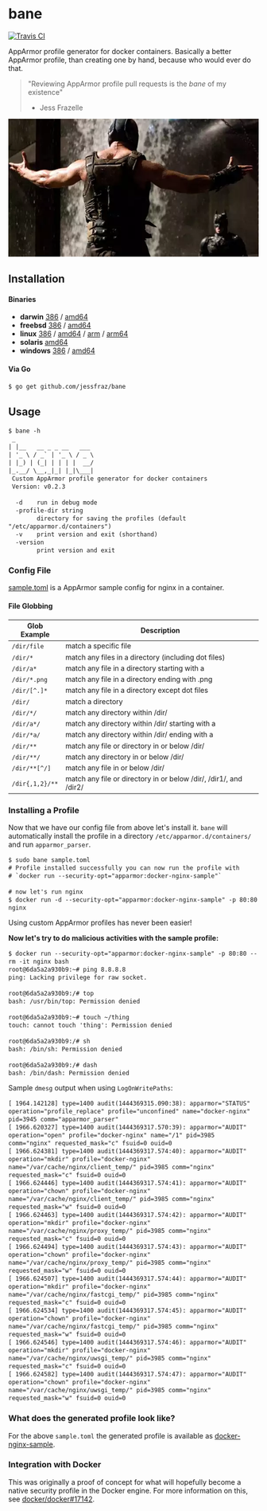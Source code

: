 # bane

[![Travis CI](https://travis-ci.org/jessfraz/bane.svg?branch=master)](https://travis-ci.org/jessfraz/bane)

AppArmor profile generator for docker containers. Basically a better AppArmor
profile, than creating one by hand, because who would ever do that.

> "Reviewing AppArmor profile pull requests is the _bane_ of my existence"
>  - Jess Frazelle

![bane](bane.jpg)


## Installation

#### Binaries

- **darwin** [386](https://github.com/jessfraz/bane/releases/download/v0.2.3/bane-darwin-386) / [amd64](https://github.com/jessfraz/bane/releases/download/v0.2.3/bane-darwin-amd64)
- **freebsd** [386](https://github.com/jessfraz/bane/releases/download/v0.2.3/bane-freebsd-386) / [amd64](https://github.com/jessfraz/bane/releases/download/v0.2.3/bane-freebsd-amd64)
- **linux** [386](https://github.com/jessfraz/bane/releases/download/v0.2.3/bane-linux-386) / [amd64](https://github.com/jessfraz/bane/releases/download/v0.2.3/bane-linux-amd64) / [arm](https://github.com/jessfraz/bane/releases/download/v0.2.3/bane-linux-arm) / [arm64](https://github.com/jessfraz/bane/releases/download/v0.2.3/bane-linux-arm64)
- **solaris** [amd64](https://github.com/jessfraz/bane/releases/download/v0.2.3/bane-solaris-amd64)
- **windows** [386](https://github.com/jessfraz/bane/releases/download/v0.2.3/bane-windows-386) / [amd64](https://github.com/jessfraz/bane/releases/download/v0.2.3/bane-windows-amd64)

#### Via Go

```bash
$ go get github.com/jessfraz/bane
```

## Usage

```console
$ bane -h
 _
| |__   __ _ _ __   ___
| '_ \ / _` | '_ \ / _ \
| |_) | (_| | | | |  __/
|_.__/ \__,_|_| |_|\___|
 Custom AppArmor profile generator for docker containers
 Version: v0.2.3

  -d    run in debug mode
  -profile-dir string
        directory for saving the profiles (default "/etc/apparmor.d/containers")
  -v    print version and exit (shorthand)
  -version
        print version and exit
```

### Config File

[sample.toml](sample.toml) is a AppArmor sample config for nginx in a container.

#### File Globbing

| Glob Example  | Description |
| ------------- | ------------- |
| `/dir/file` |   match a specific file |
| `/dir/*`        | match any files in a directory (including dot files) |
| `/dir/a*`      | match any file in a directory starting with a |
| `/dir/*.png`    | match any file in a directory ending with .png |
| `/dir/[^.]*`   | match any file in a directory except dot files |
| `/dir/`        | match a directory |
| `/dir/*/`       | match any directory within /dir/ |
| `/dir/a*/`     | match any directory within /dir/ starting with a |
| `/dir/*a/`     | match any directory within /dir/ ending with a |
| `/dir/**`       | match any file or directory in or below /dir/ |
| `/dir/**/`     | match any directory in or below /dir/ |
| `/dir/**[^/]`   | match any file in or below /dir/ |
| `/dir{,1,2}/**` | match any file or directory in or below /dir/, /dir1/, and /dir2/ |

### Installing a Profile

Now that we have our config file from above let's install it. `bane` will
automatically install the profile in a directory
`/etc/apparmor.d/containers/` and run `apparmor_parser`.

```console
$ sudo bane sample.toml
# Profile installed successfully you can now run the profile with
# `docker run --security-opt="apparmor:docker-nginx-sample"`

# now let's run nginx
$ docker run -d --security-opt="apparmor:docker-nginx-sample" -p 80:80 nginx
```

Using custom AppArmor profiles has never been easier!

**Now let's try to do malicious activities with the sample profile:**

```console
$ docker run --security-opt="apparmor:docker-nginx-sample" -p 80:80 --rm -it nginx bash
root@6da5a2a930b9:~# ping 8.8.8.8
ping: Lacking privilege for raw socket.

root@6da5a2a930b9:/# top
bash: /usr/bin/top: Permission denied

root@6da5a2a930b9:~# touch ~/thing
touch: cannot touch 'thing': Permission denied

root@6da5a2a930b9:/# sh
bash: /bin/sh: Permission denied

root@6da5a2a930b9:/# dash
bash: /bin/dash: Permission denied
```


Sample `dmesg` output when using `LogOnWritePaths`:

```
[ 1964.142128] type=1400 audit(1444369315.090:38): apparmor="STATUS" operation="profile_replace" profile="unconfined" name="docker-nginx" pid=3945 comm="apparmor_parser"
[ 1966.620327] type=1400 audit(1444369317.570:39): apparmor="AUDIT" operation="open" profile="docker-nginx" name="/1" pid=3985 comm="nginx" requested_mask="c" fsuid=0 ouid=0
[ 1966.624381] type=1400 audit(1444369317.574:40): apparmor="AUDIT" operation="mkdir" profile="docker-nginx" name="/var/cache/nginx/client_temp/" pid=3985 comm="nginx" requested_mask="c" fsuid=0 ouid=0
[ 1966.624446] type=1400 audit(1444369317.574:41): apparmor="AUDIT" operation="chown" profile="docker-nginx" name="/var/cache/nginx/client_temp/" pid=3985 comm="nginx" requested_mask="w" fsuid=0 ouid=0
[ 1966.624463] type=1400 audit(1444369317.574:42): apparmor="AUDIT" operation="mkdir" profile="docker-nginx" name="/var/cache/nginx/proxy_temp/" pid=3985 comm="nginx" requested_mask="c" fsuid=0 ouid=0
[ 1966.624494] type=1400 audit(1444369317.574:43): apparmor="AUDIT" operation="chown" profile="docker-nginx" name="/var/cache/nginx/proxy_temp/" pid=3985 comm="nginx" requested_mask="w" fsuid=0 ouid=0
[ 1966.624507] type=1400 audit(1444369317.574:44): apparmor="AUDIT" operation="mkdir" profile="docker-nginx" name="/var/cache/nginx/fastcgi_temp/" pid=3985 comm="nginx" requested_mask="c" fsuid=0 ouid=0
[ 1966.624534] type=1400 audit(1444369317.574:45): apparmor="AUDIT" operation="chown" profile="docker-nginx" name="/var/cache/nginx/fastcgi_temp/" pid=3985 comm="nginx" requested_mask="w" fsuid=0 ouid=0
[ 1966.624546] type=1400 audit(1444369317.574:46): apparmor="AUDIT" operation="mkdir" profile="docker-nginx" name="/var/cache/nginx/uwsgi_temp/" pid=3985 comm="nginx" requested_mask="c" fsuid=0 ouid=0
[ 1966.624582] type=1400 audit(1444369317.574:47): apparmor="AUDIT" operation="chown" profile="docker-nginx" name="/var/cache/nginx/uwsgi_temp/" pid=3985 comm="nginx" requested_mask="w" fsuid=0 ouid=0
```


### What does the generated profile look like?

For the above `sample.toml` the generated profile is available as [docker-nginx-sample](docker-nginx-sample).

### Integration with Docker

This was originally a proof of concept for what will hopefully become a native
security profile in the Docker engine. For more information on this, see
[docker/docker#17142](https://github.com/docker/docker/issues/17142).

